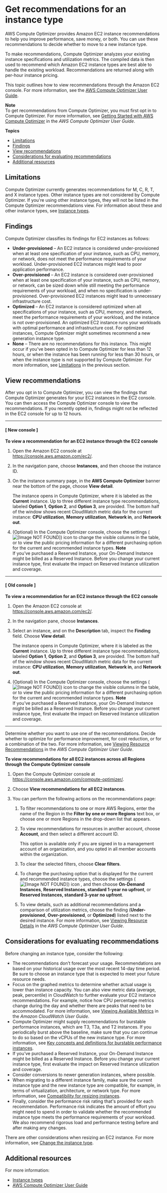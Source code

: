 # Get recommendations for an instance type<a name="ec2-instance-recommendations"></a>

AWS Compute Optimizer provides Amazon EC2 instance recommendations to help you improve performance, save money, or both\. You can use these recommendations to decide whether to move to a new instance type\.

To make recommendations, Compute Optimizer analyzes your existing instance specifications and utilization metrics\. The compiled data is then used to recommend which Amazon EC2 instance types are best able to handle the existing workload\. Recommendations are returned along with per\-hour instance pricing\.

This topic outlines how to view recommendations through the Amazon EC2 console\. For more information, see the [AWS Compute Optimizer User Guide](https://docs.aws.amazon.com/compute-optimizer/latest/ug/viewing-dashboard.html)\.

**Note**  
To get recommendations from Compute Optimizer, you must first opt in to Compute Optimizer\. For more information, see [Getting Started with AWS Compute Optimizer](https://docs.aws.amazon.com/compute-optimizer/latest/ug/getting-started.html) in the *AWS Compute Optimizer User Guide*\.

**Topics**
+ [Limitations](#compute-optimizer-limitations)
+ [Findings](#findings-classifications)
+ [View recommendations](#viewing-recommendations)
+ [Considerations for evaluating recommendations](#considerations)
+ [Additional resources](#co-additional-resources)

## Limitations<a name="compute-optimizer-limitations"></a>

Compute Optimizer currently generates recommendations for M, C, R, T, and X instance types\. Other instance types are not considered by Compute Optimizer\. If you're using other instance types, they will not be listed in the Compute Optimizer recommendations view\. For information about these and other instance types, see [Instance types](instance-types.md)\.

## Findings<a name="findings-classifications"></a>

Compute Optimizer classifies its findings for EC2 instances as follows:
+ **Under\-provisioned** – An EC2 instance is considered under\-provisioned when at least one specification of your instance, such as CPU, memory, or network, does not meet the performance requirements of your workload\. Under\-provisioned EC2 instances might lead to poor application performance\. 
+ **Over\-provisioned** – An EC2 instance is considered over\-provisioned when at least one specification of your instance, such as CPU, memory, or network, can be sized down while still meeting the performance requirements of your workload, and when no specification is under\-provisioned\. Over\-provisioned EC2 instances might lead to unnecessary infrastructure cost\. 
+ **Optimized** – An EC2 instance is considered optimized when all specifications of your instance, such as CPU, memory, and network, meet the performance requirements of your workload, and the instance is not over\-provisioned\. An optimized EC2 instance runs your workloads with optimal performance and infrastructure cost\. For optimized instances, Compute Optimizer might sometimes recommend a new generation instance type\. 
+ **None** – There are no recommendations for this instance\. This might occur if you've been opted in to Compute Optimizer for less than 12 hours, or when the instance has been running for less than 30 hours, or when the instance type is not supported by Compute Optimizer\. For more information, see [Limitations](#compute-optimizer-limitations) in the previous section\.

## View recommendations<a name="viewing-recommendations"></a>

After you opt in to Compute Optimizer, you can view the findings that Compute Optimizer generates for your EC2 instances in the EC2 console\. You can then access the Compute Optimizer console to view the recommendations\. If you recently opted in, findings might not be reflected in the EC2 console for up to 12 hours\. 

------
#### [ New console ]

**To view a recommendation for an EC2 instance through the EC2 console**

1. Open the Amazon EC2 console at [https://console\.aws\.amazon\.com/ec2/](https://console.aws.amazon.com/ec2/)\.

1. In the navigation pane, choose **Instances**, and then choose the instance ID\.

1. On the instance summary page, in the **AWS Compute Optimizer** banner near the bottom of the page, choose **View detail**\.

   The instance opens in Compute Optimizer, where it is labeled as the **Current** instance\. Up to three different instance type recommendations, labeled **Option 1**, **Option 2**, and **Option 3**, are provided\. The bottom half of the window shows recent CloudWatch metric data for the current instance: **CPU utilization**, **Memory utilization**, **Network in**, and **Network out**\. 

1. \(Optional\) In the Compute Optimizer console, choose the settings \(![\[Image NOT FOUND\]](http://docs.aws.amazon.com/AWSEC2/latest/WindowsGuide/images/settings-icon.png)\) icon to change the visible columns in the table, or to view the public pricing information for a different purchasing option for the current and recommended instance types\.
**Note**  
If you’ve purchased a Reserved Instance, your On\-Demand Instance might be billed as a Reserved Instance\. Before you change your current instance type, first evaluate the impact on Reserved Instance utilization and coverage\.

------
#### [ Old console ]

**To view a recommendation for an EC2 instance through the EC2 console**

1. Open the Amazon EC2 console at [https://console\.aws\.amazon\.com/ec2/](https://console.aws.amazon.com/ec2/)\.

1. In the navigation pane, choose **Instances**\.

1. Select an instance, and on the **Description** tab, inspect the **Finding** field\. Choose **View detail**\.

   The instance opens in Compute Optimizer, where it is labeled as the **Current** instance\. Up to three different instance type recommendations, labeled **Option 1**, **Option 2**, and **Option 3**, are provided\. The bottom half of the window shows recent CloudWatch metric data for the current instance: **CPU utilization**, **Memory utilization**, **Network in**, and **Network out**\. 

1. \(Optional\) In the Compute Optimizer console, choose the settings \(![\[Image NOT FOUND\]](http://docs.aws.amazon.com/AWSEC2/latest/WindowsGuide/images/settings-icon.png)\) icon to change the visible columns in the table, or to view the public pricing information for a different purchasing option for the current and recommended instance types\.
**Note**  
If you’ve purchased a Reserved Instance, your On\-Demand Instance might be billed as a Reserved Instance\. Before you change your current instance type, first evaluate the impact on Reserved Instance utilization and coverage\.

------

Determine whether you want to use one of the recommendations\. Decide whether to optimize for performance improvement, for cost reduction, or for a combination of the two\. For more information, see [Viewing Resource Recommendations](https://docs.aws.amazon.com/compute-optimizer/latest/ug/viewing-recommendations.html) in the *AWS Compute Optimizer User Guide*\.

**To view recommendations for all EC2 instances across all Regions through the Compute Optimizer console**

1. Open the Compute Optimizer console at [https://console\.aws\.amazon\.com/compute\-optimizer/](https://console.aws.amazon.com/compute-optimizer/)\.

1. Choose **View recommendations for all EC2 instances**\.

1. You can perform the following actions on the recommendations page:

   1. To filter recommendations to one or more AWS Regions, enter the name of the Region in the **Filter by one or more Regions** text box, or choose one or more Regions in the drop\-down list that appears\. 

   1. To view recommendations for resources in another account, choose **Account**, and then select a different account ID\. 

      This option is available only if you are signed in to a management account of an organization, and you opted in all member accounts within the organization\. 

   1. To clear the selected filters, choose **Clear filters**\. 

   1. To change the purchasing option that is displayed for the current and recommended instance types, choose the settings \(![\[Image NOT FOUND\]](http://docs.aws.amazon.com/AWSEC2/latest/WindowsGuide/images/settings-icon.png)\) icon , and then choose **On\-Demand Instances**, **Reserved Instances, standard 1\-year no upfront**, or **Reserved Instances, standard 3\-year no upfront**\. 

   1. To view details, such as additional recommendations and a comparison of utilization metrics, choose the finding \(**Under\-provisioned**, **Over\-provisioned**, or **Optimized**\) listed next to the desired instance\. For more information, see [Viewing Resource Details](https://docs.aws.amazon.com/compute-optimizer/latest/ug/viewing-resource-details.html) in the *AWS Compute Optimizer User Guide*\.

## Considerations for evaluating recommendations<a name="considerations"></a>

Before changing an instance type, consider the following:
+ The recommendations don’t forecast your usage\. Recommendations are based on your historical usage over the most recent 14\-day time period\. Be sure to choose an instance type that is expected to meet your future resource needs\.
+ Focus on the graphed metrics to determine whether actual usage is lower than instance capacity\. You can also view metric data \(average, peak, percentile\) in CloudWatch to further evaluate your EC2 instance recommendations\. For example, notice how CPU percentage metrics change during the day and whether there are peaks that need to be accommodated\. For more information, see [Viewing Available Metrics](https://docs.aws.amazon.com/AmazonCloudWatch/latest/monitoring/viewing_metrics_with_cloudwatch.html) in the *Amazon CloudWatch User Guide*\. 
+ Compute Optimizer might supply recommendations for burstable performance instances, which are T3, T3a, and T2 instances\. If you periodically burst above the baseline, make sure that you can continue to do so based on the vCPUs of the new instance type\. For more information, see [Key concepts and definitions for burstable performance instances](burstable-credits-baseline-concepts.md)\.
+ If you’ve purchased a Reserved Instance, your On\-Demand Instance might be billed as a Reserved Instance\. Before you change your current instance type, first evaluate the impact on Reserved Instance utilization and coverage\.
+ Consider conversions to newer generation instances, where possible\.
+ When migrating to a different instance family, make sure the current instance type and the new instance type are compatible, for example, in terms of virtualization, architecture, or network type\. For more information, see [Compatibility for resizing instances](resize-limitations.md)\.
+ Finally, consider the performance risk rating that's provided for each recommendation\. Performance risk indicates the amount of effort you might need to spend in order to validate whether the recommended instance type meets the performance requirements of your workload\. We also recommend rigorous load and performance testing before and after making any changes\.

There are other considerations when resizing an EC2 instance\. For more information, see [Change the instance type](ec2-instance-resize.md)\.

## Additional resources<a name="co-additional-resources"></a>

For more information:
+ [Instance types](instance-types.md)
+ [AWS Compute Optimizer User Guide](https://docs.aws.amazon.com/compute-optimizer/latest/ug/)